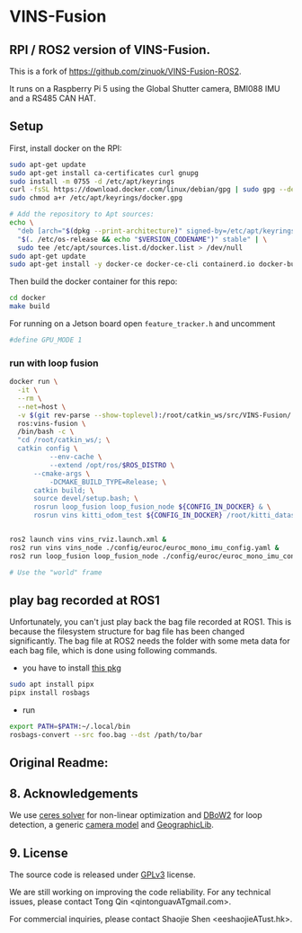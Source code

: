 # VINS-Fusion

## RPI / ROS2 version of VINS-Fusion.

This is a fork of https://github.com/zinuok/VINS-Fusion-ROS2.

It runs on a Raspberry Pi 5 using the Global Shutter camera, BMI088 IMU and a RS485 CAN HAT.

## Setup

First, install docker on the RPI:

```bash
sudo apt-get update
sudo apt-get install ca-certificates curl gnupg
sudo install -m 0755 -d /etc/apt/keyrings
curl -fsSL https://download.docker.com/linux/debian/gpg | sudo gpg --dearmor -o /etc/apt/keyrings/docker.gpg
sudo chmod a+r /etc/apt/keyrings/docker.gpg

# Add the repository to Apt sources:
echo \
  "deb [arch="$(dpkg --print-architecture)" signed-by=/etc/apt/keyrings/docker.gpg] https://download.docker.com/linux/debian \
  "$(. /etc/os-release && echo "$VERSION_CODENAME")" stable" | \
  sudo tee /etc/apt/sources.list.d/docker.list > /dev/null
sudo apt-get update
sudo apt-get install -y docker-ce docker-ce-cli containerd.io docker-buildx-plugin docker-compose-plugin
```

Then build the docker container for this repo:

```bash
cd docker
make build
```

For running on a Jetson board open `feature_tracker.h` and uncomment

  ```bash
  #define GPU_MODE 1
  ```

### run with loop fusion

```bash
docker run \
  -it \
  --rm \
  --net=host \
  -v $(git rev-parse --show-toplevel):/root/catkin_ws/src/VINS-Fusion/ \
  ros:vins-fusion \
  /bin/bash -c \
  "cd /root/catkin_ws/; \
  catkin config \
          --env-cache \
          --extend /opt/ros/$ROS_DISTRO \
      --cmake-args \
          -DCMAKE_BUILD_TYPE=Release; \
      catkin build; \
      source devel/setup.bash; \
      rosrun loop_fusion loop_fusion_node ${CONFIG_IN_DOCKER} & \
      rosrun vins kitti_odom_test ${CONFIG_IN_DOCKER} /root/kitti_dataset/"


ros2 launch vins vins_rviz.launch.xml &
ros2 run vins vins_node ./config/euroc/euroc_mono_imu_config.yaml &
ros2 run loop_fusion loop_fusion_node ./config/euroc/euroc_mono_imu_config.yaml &

# Use the "world" frame
```


## play bag recorded at ROS1
Unfortunately, you can't just play back the bag file recorded at ROS1. 
This is because the filesystem structure for bag file has been changed significantly.
The bag file at ROS2 needs the folder with some meta data for each bag file, which is done using following commands.
- you have to install [this pkg](https://gitlab.com/ternaris/rosbags)
```bash
sudo apt install pipx
pipx install rosbags
```

- run
```bash
export PATH=$PATH:~/.local/bin
rosbags-convert --src foo.bag --dst /path/to/bar
```






## Original Readme:

## 8. Acknowledgements
We use [ceres solver](http://ceres-solver.org/) for non-linear optimization and [DBoW2](https://github.com/dorian3d/DBoW2) for loop detection, a generic [camera model](https://github.com/hengli/camodocal) and [GeographicLib](https://geographiclib.sourceforge.io/).

## 9. License
The source code is released under [GPLv3](http://www.gnu.org/licenses/) license.

We are still working on improving the code reliability. For any technical issues, please contact Tong Qin <qintonguavATgmail.com>.

For commercial inquiries, please contact Shaojie Shen <eeshaojieATust.hk>.
